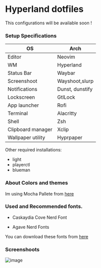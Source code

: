 # Hyperland dotfiles

This configurations will be available soon !

### Setup Specifications

| OS                | Arch            |
| ----------------- | --------------- |
| Editor            | Neovim          |
| WM                | Hyperland       |
| Status Bar        | Waybar          |
| Screenshoot       | Wayshoot,slurp  |
| Notifications     | Dunst, dunstify |
| Lockscreen        | GtlLock         |
| App launcher      | Rofi            |
| Terminal          | Alacritty       |
| Shell             | Zsh             |
| Clipboard manager | Xclip           |
| Wallpaper utility | Hyprpaper       |

Other required installations:

- light
- playerctl
- blueman

### About Colors and themes

Im using Mocha Pallete from [here](https://github.com/catppuccin/catppuccin)

### Used and Recommended fonts.

- Caskaydia Cove Nerd Font

- Agave Nerd Fonts

You can download these fonts from [here](https://www.nerdfonts.com/font-downloads)

### Screenshoots

![image](https://user-images.githubusercontent.com/68311575/192690570-0682289a-905d-4950-810d-f34daad5576e.png)
